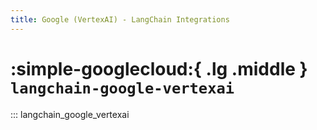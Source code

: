 ```yaml
---
title: Google (VertexAI) - LangChain Integrations
---
```


# :simple-googlecloud:{ .lg .middle } `langchain-google-vertexai`

::: langchain_google_vertexai
